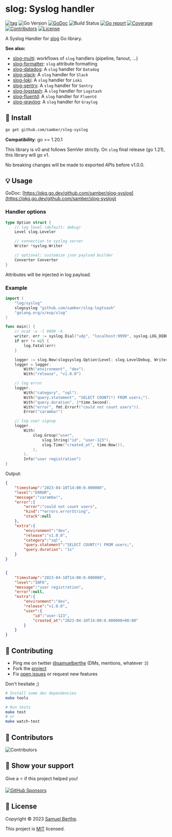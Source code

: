 
# slog: Syslog handler

[![tag](https://img.shields.io/github/tag/samber/slog-syslog.svg)](https://github.com/samber/slog-syslog/releases)
![Go Version](https://img.shields.io/badge/Go-%3E%3D%201.20.1-%23007d9c)
[![GoDoc](https://godoc.org/github.com/samber/slog-syslog?status.svg)](https://pkg.go.dev/github.com/samber/slog-syslog)
![Build Status](https://github.com/samber/slog-syslog/actions/workflows/test.yml/badge.svg)
[![Go report](https://goreportcard.com/badge/github.com/samber/slog-syslog)](https://goreportcard.com/report/github.com/samber/slog-syslog)
[![Coverage](https://img.shields.io/codecov/c/github/samber/slog-syslog)](https://codecov.io/gh/samber/slog-syslog)
[![Contributors](https://img.shields.io/github/contributors/samber/slog-syslog)](https://github.com/samber/slog-syslog/graphs/contributors)
[![License](https://img.shields.io/github/license/samber/slog-syslog)](./LICENSE)

A Syslog Handler for [slog](https://pkg.go.dev/golang.org/x/exp/slog) Go library.

**See also:**

- [slog-multi](https://github.com/samber/slog-multi): workflows of `slog` handlers (pipeline, fanout, ...)
- [slog-formatter](https://github.com/samber/slog-formatter): `slog` attribute formatting
- [slog-datadog](https://github.com/samber/slog-datadog): A `slog` handler for `Datadog`
- [slog-slack](https://github.com/samber/slog-slack): A `slog` handler for `Slack`
- [slog-loki](https://github.com/samber/slog-loki): A `slog` handler for `Loki`
- [slog-sentry](https://github.com/samber/slog-sentry): A `slog` handler for `Sentry`
- [slog-logstash](https://github.com/samber/slog-logstash): A `slog` handler for `Logstash`
- [slog-fluentd](https://github.com/samber/slog-fluentd): A `slog` handler for `Fluentd`
- [slog-graylog](https://github.com/samber/slog-graylog): A `slog` handler for `Graylog`

## 🚀 Install

```sh
go get github.com/samber/slog-syslog
```

**Compatibility**: go >= 1.20.1

This library is v0 and follows SemVer strictly. On `slog` final release (go 1.21), this library will go v1.

No breaking changes will be made to exported APIs before v1.0.0.

## 💡 Usage

GoDoc: [https://pkg.go.dev/github.com/samber/slog-syslog](https://pkg.go.dev/github.com/samber/slog-syslog)

### Handler options

```go
type Option struct {
	// log level (default: debug)
	Level slog.Leveler

	// connection to syslog server
	Writer *syslog.Writer

	// optional: customize json payload builder
	Converter Converter
}
```

Attributes will be injected in log payload.

### Example

```go
import (
	"log/syslog"
	slogsyslog "github.com/samber/slog-logtsash"
	"golang.org/x/exp/slog"
)

func main() {
	// ncat -u -l 9999 -k
	writer, err := syslog.Dial("udp", "localhost:9999", syslog.LOG_DEBUG, "demo-syslog-handler")
	if err != nil {
		log.Fatal(err)
	}

	logger := slog.New(slogsyslog.Option{Level: slog.LevelDebug, Writer: writer}.NewSyslogHandler())
    logger = logger.
        With("environment", "dev").
        With("release", "v1.0.0")

    // log error
    logger.
        With("category", "sql").
        With("query.statement", "SELECT COUNT(*) FROM users;").
        With("query.duration", 1*time.Second).
        With("error", fmt.Errorf("could not count users")).
        Error("caramba!")

    // log user signup
    logger.
        With(
            slog.Group("user",
                slog.String("id", "user-123"),
                slog.Time("created_at", time.Now()),
            ),
        ).
        Info("user registration")
}
```

Output:

```json
{
    "timestamp":"2023-04-10T14:00:0.000000",
    "level":"ERROR",
    "message":"caramba!",
    "error":{
        "error":"could not count users",
        "kind":"*errors.errorString",
        "stack":null
    },
    "extra":{
        "environment":"dev",
        "release":"v1.0.0",
        "category":"sql",
        "query.statement":"SELECT COUNT(*) FROM users;",
        "query.duration": "1s"
    }
}


{
    "timestamp":"2023-04-10T14:00:0.000000",
    "level":"INFO",
    "message":"user registration",
    "error":null,
    "extra":{
        "environment":"dev",
        "release":"v1.0.0",
        "user":{
            "id":"user-123",
            "created_at":"2023-04-10T14:00:0.000000+00:00"
        }
    }
}
```

## 🤝 Contributing

- Ping me on twitter [@samuelberthe](https://twitter.com/samuelberthe) (DMs, mentions, whatever :))
- Fork the [project](https://github.com/samber/slog-syslog)
- Fix [open issues](https://github.com/samber/slog-syslog/issues) or request new features

Don't hesitate ;)

```bash
# Install some dev dependencies
make tools

# Run tests
make test
# or
make watch-test
```

## 👤 Contributors

![Contributors](https://contrib.rocks/image?repo=samber/slog-syslog)

## 💫 Show your support

Give a ⭐️ if this project helped you!

[![GitHub Sponsors](https://img.shields.io/github/sponsors/samber?style=for-the-badge)](https://github.com/sponsors/samber)

## 📝 License

Copyright © 2023 [Samuel Berthe](https://github.com/samber).

This project is [MIT](./LICENSE) licensed.
